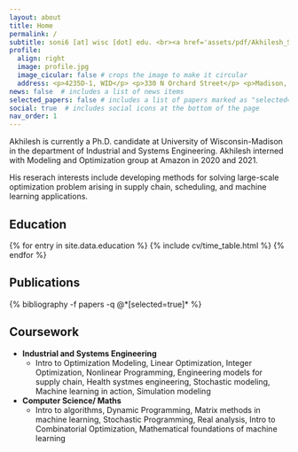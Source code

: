 ```yaml
---
layout: about
title: Home
permalink: /
subtitle: soni6 [at] wisc [dot] edu. <br><a href='assets/pdf/Akhilesh_Soni_resume.pdf'> Download my resume</a>.
profile:
  align: right
  image: profile.jpg
  image_cicular: false # crops the image to make it circular
  address: <p>4235D-1, WID</p> <p>330 N Orchard Street</p> <p>Madison, WI 53715</p>
news: false  # includes a list of news items
selected_papers: false # includes a list of papers marked as "selected={true}"
social: true  # includes social icons at the bottom of the page
nav_order: 1
---
```


Akhilesh is currently a Ph.D. candidate at University of Wisconsin-Madison in the department of Industrial and Systems Engineering.
Akhilesh interned with Modeling and Optimization group at Amazon in 2020 and 2021.

His reserach interests include developing methods for solving large-scale optimization problem arising in supply chain, scheduling, and machine learning applications.

## Education

{% for entry in site.data.education %}
   {% include cv/time_table.html %}
{% endfor %}


<div class="publications">
<h2>Publications</h2>
{% bibliography -f papers -q @*[selected=true]* %}
</div>

## Coursework
- **Industrial and Systems Engineering**
  - Intro to Optimization Modeling, Linear Optimization, Integer Optimization, Nonlinear Programming, Engineering models for supply chain, Health systmes engineering, Stochastic modeling, Machine learning in action, Simulation modeling
- **Computer Science/ Maths**
  - Intro to algorithms, Dynamic Programming, Matrix methods in machine learning, Stochastic Programming, Real analysis, Intro to Combinatorial Optimization, Mathematical foundations of machine learning
  


<!--- This is an HTML comment in Markdown
* Ph.D. in Industrial and Systems Engineering, UW-Madison, 2023 (Expected)
  - Advisors: [Prof. Jeff Linderoth](https://jlinderoth.github.io/), [Prof. Jim Luedtke](https://jrluedtke.github.io/)
* MS in Computer Science, UW-Madison, 2022
* MS in Industrial and Systems Engineering, UW-Madison, 2020
* BTech in Mechanical Engineering, IIT-ISM Dhanbad, 2017

Write your biography here. Tell the world about yourself. Link to your favorite [subreddit](http://reddit.com). You can put a picture in, too. The code is already in, just name your picture `prof_pic.jpg` and put it in the `img/` folder.

Put your address / P.O. box / other info right below your picture. You can also disable any these elements by editing `profile` property of the YAML header of your `_pages/about.md`. Edit `_bibliography/papers.bib` and Jekyll will render your [publications page](/al-folio/publications/) automatically.

Link to your social media connections, too. This theme is set up to use [Font Awesome icons](http://fortawesome.github.io/Font-Awesome/) and [Academicons](https://jpswalsh.github.io/academicons/), like the ones below. Add your Facebook, Twitter, LinkedIn, Google Scholar, or just disable all of them.
Previous subtitle
<a href='soni6@wisc.edu'>soni6 [at] wisc [dot] edu</a>. 
-->
